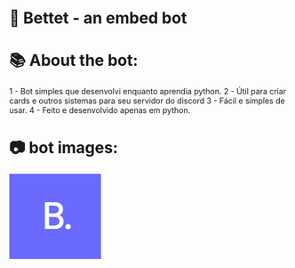 #
# 🤖 Bettet - an embed bot
# 📚 About the bot:
1 - Bot simples que desenvolvi enquanto aprendia python.
2 - Útil para criar cards e outros sistemas para seu servidor do discord 
3 - Fácil e simples de usar. 
4 - Feito e desenvolvido apenas em python.

# 📷 bot images:

![image](/logo-bettet.PNG)

